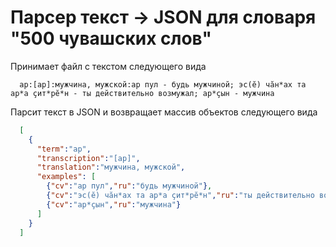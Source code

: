 # Парсер текст -> JSON для словаря "500 чувашских слов"

Принимает файл с текстом следующего вида
```
  ар:[ар]:мужчина, мужской:ар пул - будь мужчиной; эс(ĕ) чăн*ах та ар*а çит*рĕ*н - ты действительно возмужал; ар*çын - мужчина
```
Парсит текст в JSON и возвращает массив объектов следующего вида
```json
  [
    {
	  "term":"ар",
	  "transcription":"[ар]",
	  "translation":"мужчина, мужской",
	  "examples": [
	    {"cv":"ар пул","ru":"будь мужчиной"},
		{"cv":"эс(ĕ) чăн*ах та ар*а çит*рĕ*н","ru":"ты действительно возмужал"},
		{"cv":"ар*çын","ru":"мужчина"}
	  ]
	}
  ]
```
